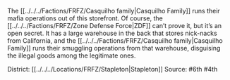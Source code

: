 The [[../../../Factions/FRFZ/Casquilho family|Casquilho Family]] runs their mafia operations out of this storefront. Of course, the [[../../../Factions/FRFZ/Zone Defense Force|ZDF]] can’t prove it, but it’s an open secret. It has a large warehouse in the back that stores nick-nacks from California, and the [[../../../Factions/FRFZ/Casquilho family|Casquilho Family]] runs their smuggling operations from that warehouse, disguising the illegal goods among the legitimate ones.

District: [[../../../Locations/FRFZ/Stapleton|Stapleton]]
Source: #6th #4th 
